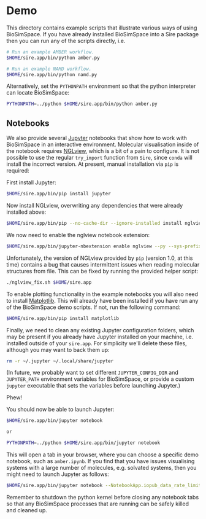 # Demo

This directory contains example scripts that illustrate various ways of using
BioSimSpace. If you have already installed BioSimSpace into a Sire package then
you can run any of the scripts directly, i.e.

```bash
# Run an example AMBER workflow.
$HOME/sire.app/bin/python amber.py

# Run an example NAMD workflow.
$HOME/sire.app/bin/python namd.py
```

Alternatively, set the `PYTHONPATH` environment so that the python interpreter
can locate BioSimSpace:

```bash
PYTHONPATH=../python $HOME/sire.app/bin/python amber.py
```
## Notebooks

We also provide several [Jupyter](http://jupyter.org) notebooks that show how
to work with BioSimSpace in an interactive environment. Molecular visualisation
inside of the notebook requires [NGLview](https://github.com/arose/nglview),
which is a bit of a pain to configure. It is not possible to use the regular
`try_import` function from `Sire`, since `conda` will install the incorrect
version. At present, manual installation via `pip` is required:

First install Jupyter:
```bash
$HOME/sire.app/bin/pip install jupyter
```

Now install NGLview, overwriting any dependencies that were already installed above:
```bash
$HOME/sire.app/bin/pip --no-cache-dir --ignore-installed install nglview
```

We now need to enable the nglview notebook extension:
```bash
$HOME/sire.app/bin/jupyter-nbextension enable nglview --py --sys-prefix
```

Unfortunately, the version of NGLview provided by `pip` (version 1.0, at this
time) contains a bug that causes intermittent issues when reading molecular
structures from file. This can be fixed by running the provided helper
script:

```bash
./nglview_fix.sh $HOME/sire.app
```

To enable plotting functionality in the example notebooks you will also need
to install [Matplotlib](https://matplotlib.org). This will already have been
installed if you have run any of the BioSimSpace demo scripts. If not, run
the following command:

```bash
$HOME/sire.app/bin/pip install matplotlib
```

Finally, we need to clean any existing Jupyter configuration folders, which
may be present if you already have Jupyter installed on your machine, i.e.
installed outside of your `sire.app`. For simplicity we'll delete these files,
although you may want to back them up:

```bash
rm -r ~/.jupyter ~/.local/share/jupyter
```

(In future, we probably want to set different `JUPYTER_CONFIG_DIR` and
`JUPYTER_PATH` environment variables for BioSimSpace, or provide a custom
`jupyter` executable that sets the variables before launching Jupyter.)

Phew!

You should now be able to launch Jupyter:

```bash
$HOME/sire.app/bin/jupyter notebook

or

PYTHONPATH=../python $HOME/sire.app/bin/jupyter notebook
```

This will open a tab in your browser, where you can choose a specific demo
notebook, such as `amber.ipynb`. If you find that you have issues visualising
systems with a large number of molecules, e.g. solvated systems, then you
might need to launch Jupyter as follows:

```bash
$HOME/sire.app/bin/jupyter notebook --NotebookApp.iopub_data_rate_limit=10000000
```

Remember to shutdown the python kernel before closing any notebook tabs so that
any BioSimSpace processes that are running can be safely killed and cleaned up.
